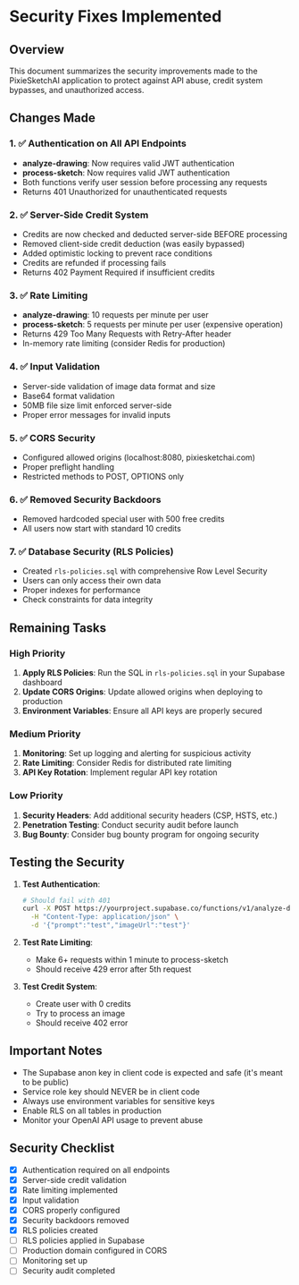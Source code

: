 # Security Fixes Implemented

## Overview
This document summarizes the security improvements made to the PixieSketchAI application to protect against API abuse, credit system bypasses, and unauthorized access.

## Changes Made

### 1. ✅ Authentication on All API Endpoints
- **analyze-drawing**: Now requires valid JWT authentication
- **process-sketch**: Now requires valid JWT authentication
- Both functions verify user session before processing any requests
- Returns 401 Unauthorized for unauthenticated requests

### 2. ✅ Server-Side Credit System
- Credits are now checked and deducted server-side BEFORE processing
- Removed client-side credit deduction (was easily bypassed)
- Added optimistic locking to prevent race conditions
- Credits are refunded if processing fails
- Returns 402 Payment Required if insufficient credits

### 3. ✅ Rate Limiting
- **analyze-drawing**: 10 requests per minute per user
- **process-sketch**: 5 requests per minute per user (expensive operation)
- Returns 429 Too Many Requests with Retry-After header
- In-memory rate limiting (consider Redis for production)

### 4. ✅ Input Validation
- Server-side validation of image data format and size
- Base64 format validation
- 50MB file size limit enforced server-side
- Proper error messages for invalid inputs

### 5. ✅ CORS Security
- Configured allowed origins (localhost:8080, pixiesketchai.com)
- Proper preflight handling
- Restricted methods to POST, OPTIONS only

### 6. ✅ Removed Security Backdoors
- Removed hardcoded special user with 500 free credits
- All users now start with standard 10 credits

### 7. ✅ Database Security (RLS Policies)
- Created `rls-policies.sql` with comprehensive Row Level Security
- Users can only access their own data
- Proper indexes for performance
- Check constraints for data integrity

## Remaining Tasks

### High Priority
1. **Apply RLS Policies**: Run the SQL in `rls-policies.sql` in your Supabase dashboard
2. **Update CORS Origins**: Update allowed origins when deploying to production
3. **Environment Variables**: Ensure all API keys are properly secured

### Medium Priority
1. **Monitoring**: Set up logging and alerting for suspicious activity
2. **Rate Limiting**: Consider Redis for distributed rate limiting
3. **API Key Rotation**: Implement regular API key rotation

### Low Priority
1. **Security Headers**: Add additional security headers (CSP, HSTS, etc.)
2. **Penetration Testing**: Conduct security audit before launch
3. **Bug Bounty**: Consider bug bounty program for ongoing security

## Testing the Security

1. **Test Authentication**:
   ```bash
   # Should fail with 401
   curl -X POST https://yourproject.supabase.co/functions/v1/analyze-drawing \
     -H "Content-Type: application/json" \
     -d '{"prompt":"test","imageUrl":"test"}'
   ```

2. **Test Rate Limiting**:
   - Make 6+ requests within 1 minute to process-sketch
   - Should receive 429 error after 5th request

3. **Test Credit System**:
   - Create user with 0 credits
   - Try to process an image
   - Should receive 402 error

## Important Notes

- The Supabase anon key in client code is expected and safe (it's meant to be public)
- Service role key should NEVER be in client code
- Always use environment variables for sensitive keys
- Enable RLS on all tables in production
- Monitor your OpenAI API usage to prevent abuse

## Security Checklist
- [x] Authentication required on all endpoints
- [x] Server-side credit validation
- [x] Rate limiting implemented
- [x] Input validation
- [x] CORS properly configured
- [x] Security backdoors removed
- [x] RLS policies created
- [ ] RLS policies applied in Supabase
- [ ] Production domain configured in CORS
- [ ] Monitoring set up
- [ ] Security audit completed